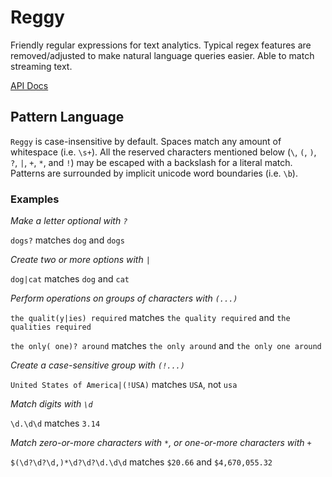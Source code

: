 # Reggy

Friendly regular expressions for text analytics. Typical regex features are removed/adjusted to make natural language queries easier. Able to match streaming text. 

[API Docs](https://doc-sieve.github.io/reggy)

## Pattern Language

`Reggy` is case-insensitive by default. Spaces match any amount of whitespace (i.e. `\s+`). All the reserved characters mentioned below (`\`, `(`, `)`, `?`, `|`, `+`, `*`, and `!`) may be escaped with a backslash for a literal match. Patterns are surrounded by implicit unicode word boundaries (i.e. `\b`).

### Examples

*Make a letter optional with `?`*

`dogs?` matches `dog` and `dogs`

*Create two or more options with `|`*

`dog|cat` matches `dog` and `cat`

*Perform operations on groups of characters with `(...)`*

`the qualit(y|ies) required` matches `the quality required` and `the qualities required`

`the only( one)? around` matches `the only around` and `the only one around`

*Create a case-sensitive group with `(!...)`*

`United States of America|(!USA)` matches `USA`, not `usa`

*Match digits with `\d`*

`\d.\d\d` matches `3.14`

*Match zero-or-more characters with `*`, or one-or-more characters with `+`*

`$(\d?\d?\d,)*\d?\d?\d.\d\d` matches `$20.66` and `$4,670,055.32`
